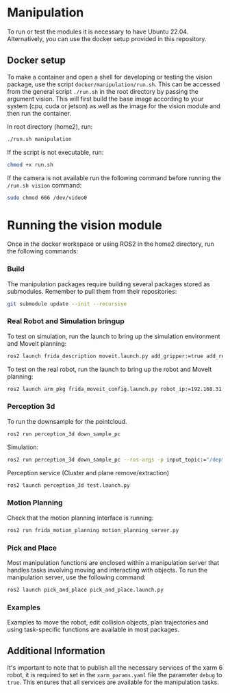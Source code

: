 # Manipulation
To run or test the modules it is necessary to have Ubuntu 22.04. Alternatively, you can use the docker setup provided in this repository.

## Docker setup
To make a container and open a shell for developing or testing the vision package, use the script `docker/manipulation/run.sh`. This can be accessed from the general script `./run.sh` in the root directory by passing the argument vision. This will first build the base image according to your system (cpu, cuda or jetson) as well as the image for the vision module and then run the container.

In root directory (home2), run:
```bash
./run.sh manipulation
```

If the script is not executable, run:
```bash
chmod +x run.sh
```

If the camera is not available run the following command before running the `/run.sh vision` command: 
```bash
sudo chmod 666 /dev/video0
```

# Running the vision module
Once in the docker workspace or using ROS2 in the home2 directory, run the following commands:

### Build
The manipulation packages require building several packages stored as submodules. Remember to pull them from their repositories:

```bash
git submodule update --init --recursive
```

### Real Robot and Simulation bringup
To test on simulation, run the launch to bring up the simulation environment and MoveIt planning:
```bash
ros2 launch frida_description moveit.launch.py add_gripper:=true add_realsense_d435i:=true
```

To test on the real robot, run the launch to bring up the robot and MoveIt planning:
```bash
ros2 launch arm_pkg frida_moveit_config.launch.py robot_ip:=192.168.31.180
```

### Perception 3d
To run the downsample for the pointcloud.
```bash
ros2 run perception_3d down_sample_pc
```

Simulation:
```bash
ros2 run perception_3d down_sample_pc --ros-args -p input_topic:="/depth/color/points" -p leaf_size:=0.01
```

Perception service (Cluster and plane remove/extraction)
```bash
ros2 launch perception_3d test.launch.py
```

### Motion Planning
Check that the motion planning interface is running:
```bash
ros2 run frida_motion_planning motion_planning_server.py
```

### Pick and Place
Most manipulation functions are enclosed within a manipulation server that handles tasks involving moving and interacting with objects. To run the manipulation server, use the following command:
```bash
ros2 launch pick_and_place pick_and_place.launch.py
```

### Examples
Examples to move the robot, edit collision objects, plan trajectories and using task-specific functions are available in most packages.

## Additional Information
It's important to note that to publish all the necessary services of the xarm 6 robot, it is required to set in the `xarm_params.yaml` file the parameter `debug` to `true`. This ensures that all services are available for the manipulation tasks.